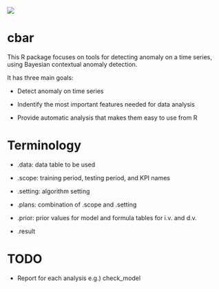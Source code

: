 ![](https://github.com/zedoul/cbar/blob/master/cbar.jpg?raw=true)

# cbar
This R package focuses on tools for detecting anomaly on a time series, using
Bayesian contextual anomaly detection.

It has three main goals:

* Detect anomaly on time series

* Indentify the most important features needed for data analysis

* Provide automatic analysis that makes them easy to use from R

# Terminology
* .data: data table to be used

* .scope: training period, testing period, and KPI names

* .setting: algorithm setting

* .plans: combination of .scope and .setting

* .prior: prior values for model and formula tables for i.v. and d.v.

* .result

# TODO
* Report for each analysis e.g.) check_model
